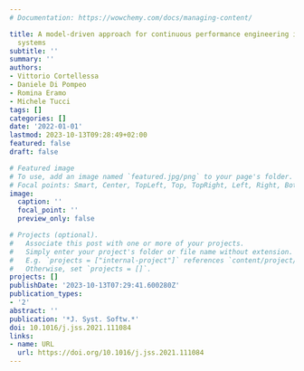 ```yaml
---
# Documentation: https://wowchemy.com/docs/managing-content/

title: A model-driven approach for continuous performance engineering in microservice-based
  systems
subtitle: ''
summary: ''
authors:
- Vittorio Cortellessa
- Daniele Di Pompeo
- Romina Eramo
- Michele Tucci
tags: []
categories: []
date: '2022-01-01'
lastmod: 2023-10-13T09:28:49+02:00
featured: false
draft: false

# Featured image
# To use, add an image named `featured.jpg/png` to your page's folder.
# Focal points: Smart, Center, TopLeft, Top, TopRight, Left, Right, BottomLeft, Bottom, BottomRight.
image:
  caption: ''
  focal_point: ''
  preview_only: false

# Projects (optional).
#   Associate this post with one or more of your projects.
#   Simply enter your project's folder or file name without extension.
#   E.g. `projects = ["internal-project"]` references `content/project/deep-learning/index.md`.
#   Otherwise, set `projects = []`.
projects: []
publishDate: '2023-10-13T07:29:41.600280Z'
publication_types:
- '2'
abstract: ''
publication: '*J. Syst. Softw.*'
doi: 10.1016/j.jss.2021.111084
links:
- name: URL
  url: https://doi.org/10.1016/j.jss.2021.111084
---
```


